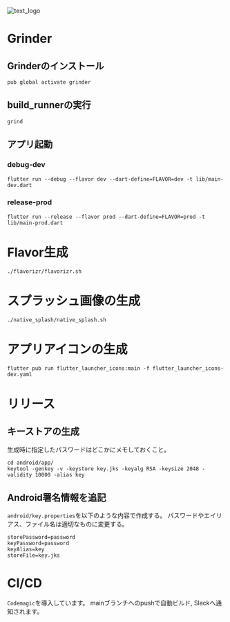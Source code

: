 ![text_logo](https://user-images.githubusercontent.com/35668159/130312182-c8c7ebc3-f06b-47d4-8424-37e17e1dcba2.png)

# Grinder
## Grinderのインストール
```shell
pub global activate grinder
```

## build_runnerの実行
```shell
grind
```

## アプリ起動
### debug-dev
```shell
flutter run --debug --flavor dev --dart-define=FLAVOR=dev -t lib/main-dev.dart
```

### release-prod
```shell
flutter run --release --flavor prod --dart-define=FLAVOR=prod -t lib/main-prod.dart
```

# Flavor生成
```shell
./flavorizr/flavorizr.sh
```

# スプラッシュ画像の生成
```shell
./native_splash/native_splash.sh
```

# アプリアイコンの生成
```shell
flutter pub run flutter_launcher_icons:main -f flutter_launcher_icons-dev.yaml
```

# リリース
## キーストアの生成
生成時に指定したパスワードはどこかにメモしておくこと。
```shell
cd android/app/
keytool -genkey -v -keystore key.jks -keyalg RSA -keysize 2048 -validity 10000 -alias key
```

## Android署名情報を追記
`android/key.properties`を以下のような内容で作成する。
パスワードやエイリアス、ファイル名は適切なものに変更する。
```shell
storePassword=password
keyPassword=password
keyAlias=key
storeFile=key.jks
```

# CI/CD
`Codemagic`を導入しています。
mainブランチへのpushで自動ビルド, Slackへ通知されます。
